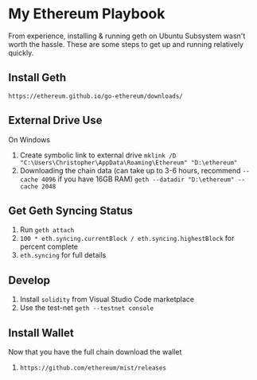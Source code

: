 # My Ethereum Playbook

From experience, installing & running geth on Ubuntu Subsystem wasn't worth the hassle. These are some steps to get up and running relatively quickly.

## Install Geth
`https://ethereum.github.io/go-ethereum/downloads/`

## External Drive Use
On Windows
1. Create symbolic link to external drive `mklink /D "C:\Users\Christopher\AppData\Roaming\Ethereum" "D:\ethereum" `
2.  Downloading the chain data (can take up to 3-6 hours, recommend `--cache 4096` if you have 16GB RAM) `geth --datadir "D:\ethereum" --cache 2048` 

## Get Geth Syncing Status
1. Run `geth attach`
3. `100 * eth.syncing.currentBlock / eth.syncing.highestBlock` for percent complete
2. `eth.syncing` for full details

## Develop

1. Install `solidity` from Visual Studio Code marketplace
2. Use the test-net `geth --testnet console`

## Install Wallet
Now that you have the full chain download the wallet
1. `https://github.com/ethereum/mist/releases`


